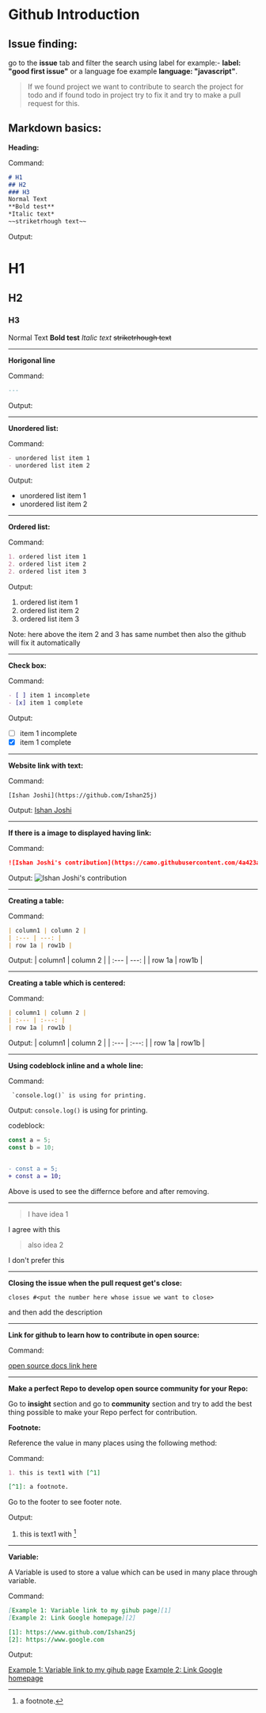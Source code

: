 # Github Introduction

## Issue finding:

go to the **issue** tab and filter the search using label for example:- **label: "good first issue"** or a language foe example **language: "javascript"**.

> If we found project we want to contribute to search the project for todo and if found todo in project try to fix it and try to make a pull request for this.

## Markdown basics:

**Heading:**

Command:

```markdown
# H1
## H2
### H3
Normal Text
**Bold test**
*Italic text*
~~striketrhough text~~
```
Output:

# H1
## H2
### H3
Normal Text
**Bold test**
*Italic text*
~~striketrhough text~~

---

**Horigonal line**

Command:

```markdown
---
```

Output:

---

**Unordered list:**

Command:

```markdown
- unordered list item 1
- unordered list item 2
```

Output:

- unordered list item 1
- unordered list item 2

---

**Ordered list:**

Command:

```markdown
1. ordered list item 1
2. ordered list item 2
2. ordered list item 3
```
Output:
1. ordered list item 1
2. ordered list item 2
2. ordered list item 3

Note: here above the item 2 and 3 has same numbet then also the github will fix it automatically

---

**Check box:**

Command:

```markdown
- [ ] item 1 incomplete
- [x] item 1 complete
```

Output:
- [ ] item 1 incomplete
- [x] item 1 complete

---

**Website link with text:**

Command:

```markdowm
[Ishan Joshi](https://github.com/Ishan25j)
```
Output:
[Ishan Joshi](https://github.com/Ishan25j)

---

**If there is a image to displayed having link:**

Command:

```markdown
![Ishan Joshi's contribution](https://camo.githubusercontent.com/4a423acdbf1225c3e3a7253098d0909dd8f7c887f97affbdc68c0c22f63b50c7/68747470733a2f2f6769746875622d726561646d652d73746174732e76657263656c2e6170702f6170692f746f702d6c616e67733f757365726e616d653d497368616e32356a262673686f775f69636f6e733d74727565267469746c655f636f6c6f723d6666666666662669636f6e5f636f6c6f723d62623261636626746578745f636f6c6f723d6461663764632662675f636f6c6f723d313531353135)
```

Output:
![Ishan Joshi's contribution](https://camo.githubusercontent.com/4a423acdbf1225c3e3a7253098d0909dd8f7c887f97affbdc68c0c22f63b50c7/68747470733a2f2f6769746875622d726561646d652d73746174732e76657263656c2e6170702f6170692f746f702d6c616e67733f757365726e616d653d497368616e32356a262673686f775f69636f6e733d74727565267469746c655f636f6c6f723d6666666666662669636f6e5f636f6c6f723d62623261636626746578745f636f6c6f723d6461663764632662675f636f6c6f723d313531353135)

---

**Creating a table:**

Command:

```markdown
| column1 | column 2 |
| :--- | ---: |
| row 1a | row1b |
```

Output:
| column1 | column 2 |
| :--- | ---: |
| row 1a | row1b |

---

**Creating a table which is centered:**

Command:

```markdown
| column1 | column 2 |
| :--- | :---: |
| row 1a | row1b |
```

Output:
| column1 | column 2 |
| :--- | :---: |
| row 1a | row1b |

---

**Using codeblock inline and a whole line:**

Command:

``` `console.log()` is using for printing.```


Output:
`console.log()` is using for printing.

codeblock:

```javascript
const a = 5;
const b = 10;
```

```diff

- const a = 5;
+ const a = 10;
```
Above is used to see the differnce before and after removing.

---

> I have idea 1

I agree with this

> also idea 2

I don't prefer this

---

**Closing the issue when the pull request get's close:**

`closes #<put the number here whose issue we want to close>`

and then add the description

---

**Link for github to learn how to contribute in open source:**

Command:

[open source docs link here](https://www.youtube.com/redirect?event=video_description&redir_token=QUFFLUhqa2M1N04xXzNDV0dXOXRNMEhzRk9ON0pORm1tZ3xBQ3Jtc0ttTXZvdThUbUtwTnA5SC1Sbnl6bTdJVDBKZzVVREN5XzZTVDloSVFnNXIzcHAtVkxaZkRuZVBpREJJMXdlWm5FUjRmb2JqNHN1Z1l5b0gxclRtUmZDdTFuX2RFaUJFZjY0NWdOMlVOMENGS3FvMnFGWQ&q=https%3A%2F%2Fgithub.com%2FfreeCodeCamp%2Fhow-to-contribute-to-open-source)

---

**Make a perfect Repo to develop open source community for your Repo:**

Go to **insight** section and go to **community** section and try to add the best thing possible to make your Repo perfect for contribution.

**Footnote:**

Reference the value in many places using the following method:



Command:

```markdown 
1. this is text1 with [^1]

[^1]: a footnote.
```

Go to the footer to see footer note.

Output:

1. this is text1 with [^1]

[^1]: a footnote.

---

**Variable:**

A Variable is used to store a value which can be used in many place through variable.

Command:

```markdown
[Example 1: Variable link to my gihub page][1]
[Example 2: Link Google homepage][2]

[1]: https://www.github.com/Ishan25j
[2]: https://www.google.com
```

Output:

[Example 1: Variable link to my gihub page][1]
[Example 2: Link Google homepage][2]

[1]: https://www.github.com/Ishan25j
[2]: https://www.google.com
